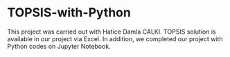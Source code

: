 # TOPSIS-with-Python
This project was carried out with Hatice Damla CALKI. TOPSIS solution is available in our project via Excel. In addition, we completed our project with Python codes on Jupyter Notebook.

